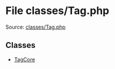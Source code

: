 File classes/Tag.php
=========

Source: [classes/Tag.php](https://github.com/PrestaShop/PrestaShop/blob/1.5.0.17/classes/Tag.php)


Classes
-------

* [TagCore](class.TagCore.md)

